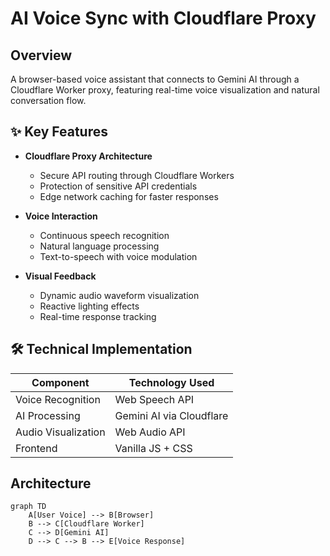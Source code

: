 # AI Voice Sync with Cloudflare Proxy

## Overview

A browser-based voice assistant that connects to Gemini AI through a Cloudflare Worker proxy, featuring real-time voice visualization and natural conversation flow.

## ✨ Key Features

- **Cloudflare Proxy Architecture**
  - Secure API routing through Cloudflare Workers
  - Protection of sensitive API credentials
  - Edge network caching for faster responses

- **Voice Interaction**
  - Continuous speech recognition
  - Natural language processing
  - Text-to-speech with voice modulation

- **Visual Feedback**
  - Dynamic audio waveform visualization
  - Reactive lighting effects
  - Real-time response tracking

## 🛠️ Technical Implementation

| Component               | Technology Used           |
|-------------------------|---------------------------|
| Voice Recognition       | Web Speech API            |
| AI Processing           | Gemini AI via Cloudflare  |
| Audio Visualization     | Web Audio API             |
| Frontend                | Vanilla JS + CSS          |

## Architecture
```mermaid
graph TD
    A[User Voice] --> B[Browser]
    B --> C[Cloudflare Worker]
    C --> D[Gemini AI]
    D --> C --> B --> E[Voice Response]
